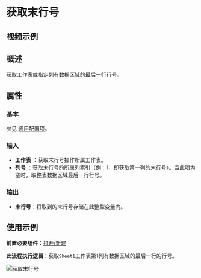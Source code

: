 # 获取末行号

## 视频示例

## 概述

获取工作表或指定列有数据区域的最后一行行号。

## 属性

### 基本

参见 [通用配置项](../../Appendix/CommonConfigurationItems.md)。

### 输入

- **工作表** ：获取末行号操作所属工作表。
- **列号** ：获取末行号的所属列索引（例：1，即获取第一列的末行号）。当此项为空时，取整表数据区域最后一行行号。

### 输出

- **末行号**：将取到的末行号存储在此整型变量内。

## 使用示例

**前置必要组件**：[打开/新建](../WPSExcel/OpenExcel.md)

**此流程执行逻辑**：获取`Sheet1`工作表第1列有数据区域的最后一行的行号。

![获取末行号](https://docimages.blob.core.chinacloudapi.cn/images/Activities/wps38.png)

